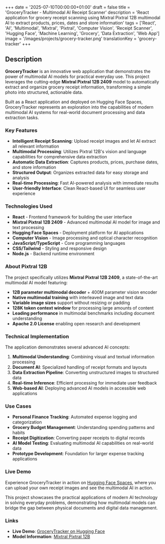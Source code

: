 +++
date = '2025-07-10T00:00:00+01:00'
draft = false
title = 'GroceryTracker - Multimodal AI Receipt Scanner'
description = 'React application for grocery receipt scanning using Mixtral Pixtral 12B multimodal AI to extract products, prices, dates and store information'
tags = ['React', 'AI', 'Multimodal', 'Mixtral', 'Pixtral', 'Computer Vision', 'Receipt Scanner', 'Hugging Face', 'Machine Learning', 'Grocery', 'Data Extraction', 'Web App']
image = '/images/projects/grocery-tracker.png'
translationKey = 'grocery-tracker'
+++

## Description

**GroceryTracker** is an innovative web application that demonstrates the power of multimodal AI models for practical everyday use. This project leverages the cutting-edge **Mixtral Pixtral 12B 2409** model to automatically extract and organize grocery receipt information, transforming a simple photo into structured, actionable data.

Built as a React application and deployed on Hugging Face Spaces, GroceryTracker represents an exploration into the capabilities of modern multimodal AI systems for real-world document processing and data extraction tasks.

### Key Features

- **Intelligent Receipt Scanning**: Upload receipt images and let AI extract all relevant information
- **Multimodal Processing**: Utilizes Pixtral 12B's vision and language capabilities for comprehensive data extraction
- **Automatic Data Extraction**: Captures products, prices, purchase dates, and store information
- **Structured Output**: Organizes extracted data for easy storage and analysis
- **Real-time Processing**: Fast AI-powered analysis with immediate results
- **User-friendly Interface**: Clean React-based UI for seamless user experience

### Technologies Used

- **React** - Frontend framework for building the user interface
- **Mixtral Pixtral 12B 2409** - Advanced multimodal AI model for image and text processing
- **Hugging Face Spaces** - Deployment platform for AI applications
- **Computer Vision** - Image processing and optical character recognition
- **JavaScript/TypeScript** - Core programming languages
- **CSS/Tailwind** - Styling and responsive design
- **Node.js** - Backend runtime environment

### About Pixtral 12B

The project specifically utilizes **Mixtral Pixtral 12B 2409**, a state-of-the-art multimodal AI model featuring:

- **12B parameter multimodal decoder** + 400M parameter vision encoder
- **Native multimodal training** with interleaved image and text data
- **Variable image sizes** support without resizing or padding
- **128K token context window** for processing large amounts of content
- **Leading performance** in multimodal benchmarks including document understanding
- **Apache 2.0 License** enabling open research and development

### Technical Implementation

The application demonstrates several advanced AI concepts:

1. **Multimodal Understanding**: Combining visual and textual information processing
2. **Document AI**: Specialized handling of receipt formats and layouts
3. **Data Extraction Pipeline**: Converting unstructured images to structured data
4. **Real-time Inference**: Efficient processing for immediate user feedback
5. **Web-based AI**: Deploying advanced AI models in accessible web applications

### Use Cases

- **Personal Finance Tracking**: Automated expense logging and categorization
- **Grocery Budget Management**: Understanding spending patterns and habits
- **Receipt Digitization**: Converting paper receipts to digital records
- **AI Model Testing**: Evaluating multimodal AI capabilities on real-world data
- **Prototype Development**: Foundation for larger expense tracking applications

### Live Demo

Experience GroceryTracker in action on [Hugging Face Spaces](https://huggingface.co/spaces/RafaelJaime/GroceryTracker), where you can upload your own receipt images and see the multimodal AI in action.

This project showcases the practical applications of modern AI technology in solving everyday problems, demonstrating how multimodal models can bridge the gap between physical documents and digital data management.

### Links

- **Live Demo**: [GroceryTracker on Hugging Face](https://huggingface.co/spaces/RafaelJaime/GroceryTracker)
- **Model Information**: [Mixtral Pixtral 12B](https://huggingface.co/mistralai/Pixtral-12B-2409)

